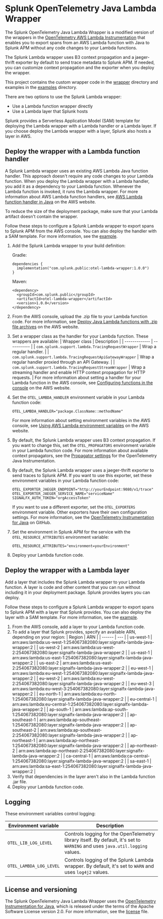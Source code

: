 # Splunk OpenTelemetry Java Lambda Wrapper

The Splunk OpenTelemetry Java Lambda Wrapper is a modified version of the
wrappers in the [OpenTelemetry AWS Lambda Instrumentation](https://github.com/open-telemetry/opentelemetry-java-instrumentation/tree/master/instrumentation/aws-lambda-1.0/library)
that enables you to export spans from an AWS Lambda function with Java to
Splunk APM without any code changes to your Lambda functions.

The Splunk Lambda wrapper uses B3 context propagation and a jaeger-thrift
exporter by default to send trace metadata to Splunk APM. If needed, you can
customize context propagation and the exporter when you deploy the wrapper.

This project contains the custom wrapper code in the [wrapper](https://github.com/signalfx/splunk-otel-java-lambda-wrapper/tree/main/wrapper)
directory and examples in the [examples](https://github.com/signalfx/splunk-otel-java-lambda-wrapper/tree/main/examples) directory.

There are two options to use the Splunk Lambda wrapper:

- Use a Lambda function wrapper directly
- Use a Lambda layer that Splunk hosts

Splunk provides a Serverless Application Model (SAM) template for deploying
the Lambda wrapper with a Lambda handler or a Lambda layer. If you choose
deploy the Lambda wrapper with a layer, Splunk also hosts a layer in AWS.

## Deploy the wrapper with a Lambda function handler

A Splunk Lambda wrapper uses an existing AWS Lambda Java function handler.
This approach doesn't require any code changes to your Lambda function. When
you deploy the Lambda wrapper with a Lambda handler, you add it as a
dependency to your Lambda function. Whenever the Lambda function is invoked,
it runs the Lambda wrapper. For more information about AWS Lambda function
handlers, see [AWS Lambda function handler in Java](https://docs.aws.amazon.com/lambda/latest/dg/java-handler.html)
on the AWS website.

To reduce the size of the deployment package, make sure that your Lambda
artifact doesn't contain the wrapper.

Follow these steps to configure a Splunk Lambda wrapper to export spans to
Splunk APM from the AWS console. You can also deploy the handler with a SAM
template. For more information, see the [example](./examples/splunk-wrapper/README.md). 

1. Add the Splunk Lambda wrapper to your build definition:

   Gradle:
   ```
   dependencies {
     implementation("com.splunk.public:otel-lambda-wrapper:1.0.0")
   }
   ```

   Maven:
   ```
   <dependency>
     <groupId>com.splunk.public</groupId>
     <artifactId>otel-lambda-wrapper</artifactId>
     <version>1.0.0</version>
   </dependency>
   ```
2. From the AWS console, upload the .zip file to your Lambda function code.
   For more information, see [Deploy Java Lambda functions with .zip file archives](https://docs.aws.amazon.com/lambda/latest/dg/java-package.html)
   on the AWS website.
3. Set a wrapper class as the handler for your Lambda function. These wrappers
   are available:
   | Wrapper class | Description |
   | ------------- | ----------- |
   | `com.splunk.support.lambda.TracingRequestWrapper` | Wrap a regular handler. |
   | `com.splunk.support.lambda.TracingRequestApiGatewayWrapper` | Wrap a regular handler proxied through an API Gateway. |
   | `com.splunk.support.lambda.TracingRequestStreamWrapper` | Wrap a streaming handler and enable HTTP context propagation for HTTP requests. |
   For more information about setting a handler for your Lambda function in the AWS console, see [Configuring functions in the console](https://docs.aws.amazon.com/lambda/latest/dg/configuration-console.html) on the AWS website.
4. Set the `OTEL_LAMBDA_HANDLER` environment variable in your Lambda function
   code:
   ```
   OTEL_LAMBDA_HANDLER="package.ClassName::methodName"
   ```
   For more information about setting environment variables in the AWS console,
   see [Using AWS Lambda environment variables](https://docs.aws.amazon.com/lambda/latest/dg/configuration-envvars.html)
   on the AWS website.
5. By default, the Splunk Lambda wrapper uses B3 context propagation. If you
   want to change this, set the `OTEL_PROPAGATORS` environment variable in your
   Lambda function code. For more information about available context
   propagators, see the [Propagator settings](https://github.com/open-telemetry/opentelemetry-java-instrumentation#propagator)
   for the OpenTelemetry Java Instrumentation.
6. By default, the Splunk Lambda wrapper uses a jaeger-thrift exporter to send
   traces to Splunk APM. If you want to use this exporter, set these environment
   variables in your Lambda function code:
   ```
   OTEL_EXPORTER_JAEGER_ENDPOINT="http://yourEndpoint:9080/v1/trace"
   OTEL_EXPORTER_JAEGER_SERVICE_NAME="serviceName"
   SIGNALFX_AUTH_TOKEN="orgAccessToken"
   ```
   If you want to use a different exporter, set the `OTEL_EXPORTERS`
   environment variable. Other exporters have their own configuration settings.
   For more information, see the [OpenTelemetry Instrumentation for Java](https://github.com/open-telemetry/opentelemetry-java-instrumentation)
   on GitHub.
7. Set the environment in Splunk APM for the service with the
   `OTEL_RESOURCE_ATTRIBUTES` environment variable:
   ```
   OTEL_RESOURCE_ATTRIBUTES="environment=yourEnvironment"
   ```
8. Deploy your Lambda function code.

## Deploy the wrapper with a Lambda layer

Add a layer that includes the Splunk Lambda wrapper to your Lambda function.
A layer is code and other content that you can run without including it in
your deployment package. Splunk provides layers you can deploy. 

Follow these steps to configure a Splunk Lambda wrapper to export spans to
Splunk APM with a layer that Splunk provides. You can also deploy the layer
with a SAM template. For more information, see the [example](./examples/splunk-layer/README.md). 

1. From the AWS console, add a layer to your Lambda function code.
2. To add a layer that Splunk provides, specify an available ARN, depending on
   your region:
   | Region | ARN |
   | ------ | --- |
   | us-west-1 | arn:aws:lambda:us-west-1:254067382080:layer:signalfx-lambda-java-wrapper:2 |
   | us-west-2 | arn:aws:lambda:us-west-2:254067382080:layer:signalfx-lambda-java-wrapper:2 |
   | us-east-1 | arn:aws:lambda:us-east-1:254067382080:layer:signalfx-lambda-java-wrapper:2 |
   | us-east-2 | arn:aws:lambda:us-east-2:254067382080:layer:signalfx-lambda-java-wrapper:2 |
   | eu-west-1 | arn:aws:lambda:eu-west-1:254067382080:layer:signalfx-lambda-java-wrapper:2 |
   | eu-west-2 | arn:aws:lambda:eu-west-2:254067382080:layer:signalfx-lambda-java-wrapper:2 |
   | eu-west-3 | arn:aws:lambda:eu-west-3:254067382080:layer:signalfx-lambda-java-wrapper:2 |
   | eu-north-1 | arn:aws:lambda:eu-north-1:254067382080:layer:signalfx-lambda-java-wrapper:2 |
   | eu-central-1 | arn:aws:lambda:eu-central-1:254067382080:layer:signalfx-lambda-java-wrapper:2 |
   | ap-south-1 | arn:aws:lambda:ap-south-1:254067382080:layer:signalfx-lambda-java-wrapper:2 |
   | ap-southeast-1 | arn:aws:lambda:ap-southeast-1:254067382080:layer:signalfx-lambda-java-wrapper:2 |
   | ap-southeast-2 | arn:aws:lambda:ap-southeast-2:254067382080:layer:signalfx-lambda-java-wrapper:2 |
   | ap-northeast-1 | arn:aws:lambda:ap-northeast-1:254067382080:layer:signalfx-lambda-java-wrapper:2 |
   | ap-northeast-2 | arn:aws:lambda:ap-northeast-2:254067382080:layer:signalfx-lambda-java-wrapper:2 |
   | ca-central-1 | arn:aws:lambda:ca-central-1:254067382080:layer:signalfx-lambda-java-wrapper:2 |
   | sa-east-1 | arn:aws:lambda:sa-east-1:254067382080:layer:signalfx-lambda-java-wrapper:2 |
3. Verify that dependencies in the layer aren't also in the Lambda function
   .jar file.
4. Deploy your Lambda function code.

## Logging

These environment variables control logging:

| Environment variable | Description |
| -------------------- | ----------- |
| `OTEL_LIB_LOG_LEVEL` | Controls logging for the OpenTelemetry library itself. By default, it's set to `WARNING` and uses `java.util.logging` values. |
| `OTEL_LAMBDA_LOG_LEVEL` | Controls logging of the Splunk Lambda wrapper. By default, it's set to `WARN` and uses `log4j2` values.
  
## License and versioning

The Splunk OpenTelemetry Java Lambda Wrapper uses the
[OpenTelemetry Instrumentation for Java](https://github.com/open-telemetry/opentelemetry-java-instrumentation),
which is released under the terms of the Apache Software License version 2.0.
For more information, see the [license](./LICENSE) file.
